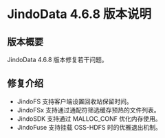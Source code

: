 # JindoData 4.6.8 版本说明
## 版本概要

JindoData 4.6.8 版本修复若干问题。

## 修复介绍

- JindoFS 支持客户端设置回收站保留时间。
- JindoFSx 支持通过通配符筛选缓存预热的文件列表。
- JindoSDK 支持通过 MALLOC_CONF 优化内存使用。
- JindoFuse 支持挂载 OSS-HDFS 时的优雅退出机制。
